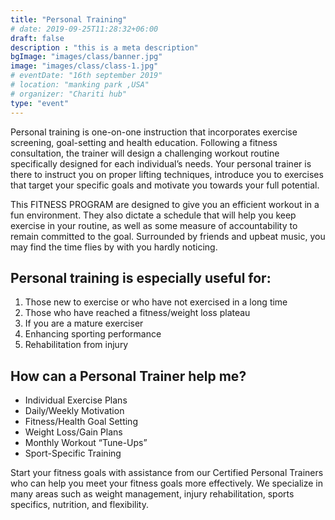 ```yaml
---
title: "Personal Training"
# date: 2019-09-25T11:28:32+06:00
draft: false
description : "this is a meta description"
bgImage: "images/class/banner.jpg"
image: "images/class/class-1.jpg"
# eventDate: "16th september 2019"
# location: "manking park ,USA"
# organizer: "Chariti hub"
type: "event"
---
```


Personal training is one-on-one instruction that incorporates exercise screening, goal-setting and health education. Following a fitness consultation, the trainer will design a challenging workout routine specifically designed for each individual’s needs. Your personal trainer is there to instruct you on proper lifting techniques, introduce you to exercises that target your specific goals and motivate you towards your full potential.

This FITNESS PROGRAM  are designed to give you an efficient workout in a fun environment. They also dictate a schedule that will help you keep exercise in your routine, as well as some measure of accountability to remain committed to the goal. Surrounded by friends and upbeat music, you may find the time flies by with you hardly noticing.

## Personal training is especially useful for:

1. Those new to exercise or who have not exercised in a long time
2. Those who have reached a fitness/weight loss plateau
3. If you are a mature exerciser
4. Enhancing sporting performance
5. Rehabilitation from injury


## How can a Personal Trainer help me?

- Individual Exercise Plans
- Daily/Weekly Motivation
- Fitness/Health Goal Setting
- Weight Loss/Gain Plans
- Monthly Workout “Tune-Ups”
- Sport-Specific Training

Start your fitness goals with assistance from our Certified Personal Trainers who can help you meet your fitness goals more effectively. We specialize in many areas such as weight management, injury rehabilitation, sports specifics, nutrition, and flexibility.